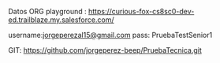 Datos ORG playground : https://curious-fox-cs8sc0-dev-ed.trailblaze.my.salesforce.com/

username:jorgeperezal15@gmail.com
pass: PruebaTestSenior1


GIT: https://github.com/jorgeperez-beep/PruebaTecnica.git
